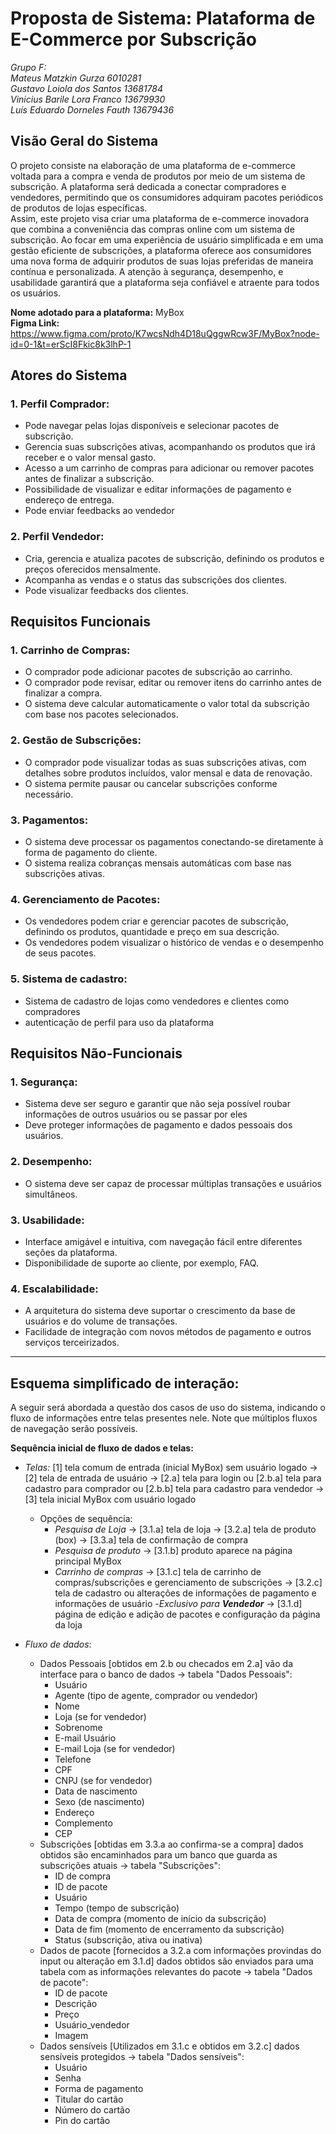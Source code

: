 # Proposta de Sistema: Plataforma de E-Commerce por Subscrição

_Grupo F:<br>
Mateus Matzkin Gurza 6010281<br>
Gustavo Loiola dos Santos 13681784<br>
Vinicius Barile Lora Franco 13679930<br>
Luís Eduardo Dorneles Fauth 13679436_<br>

## Visão Geral do Sistema

O projeto consiste na elaboração de uma plataforma de e-commerce voltada para a compra e venda de produtos por meio de um sistema de subscrição. A plataforma será dedicada a conectar compradores e vendedores, permitindo que os consumidores adquiram pacotes periódicos de produtos de lojas específicas.<br>
	Assim, este projeto visa criar uma plataforma de e-commerce inovadora que combina a conveniência das compras online com um sistema de subscrição. Ao focar em uma experiência de usuário simplificada e em uma gestão eficiente de subscrições, a plataforma oferece aos consumidores uma nova forma de adquirir produtos de suas lojas preferidas de maneira contínua e personalizada. A atenção à segurança, desempenho, e usabilidade garantirá que a plataforma seja confiável e atraente para todos os usuários.

**Nome adotado para a plataforma:** MyBox <br>
**Figma Link:** https://www.figma.com/proto/K7wcsNdh4D18uQggwRcw3F/MyBox?node-id=0-1&t=erScI8Fkic8k3lhP-1
	
## Atores do Sistema

### 1. Perfil Comprador:
   - Pode navegar pelas lojas disponíveis e selecionar pacotes de subscrição.
   - Gerencia suas subscrições ativas, acompanhando os produtos que irá receber e o valor mensal gasto.
   - Acesso a um carrinho de compras para adicionar ou remover pacotes antes de finalizar a subscrição.
   - Possibilidade de visualizar e editar informações de pagamento e endereço de entrega.
   - Pode enviar feedbacks ao vendedor


### 2. Perfil Vendedor:
   - Cria, gerencia e atualiza pacotes de subscrição, definindo os produtos e preços oferecidos mensalmente.
   - Acompanha as vendas e o status das subscrições dos clientes.
   - Pode visualizar feedbacks dos clientes.

## Requisitos Funcionais

### 1. Carrinho de Compras:
   - O comprador pode adicionar pacotes de subscrição ao carrinho.
   - O comprador pode revisar, editar ou remover itens do carrinho antes de finalizar a compra.
   - O sistema deve calcular automaticamente o valor total da subscrição com base nos pacotes selecionados.

### 2. Gestão de Subscrições:
   - O comprador pode visualizar todas as suas subscrições ativas, com detalhes sobre produtos incluídos, valor mensal e data de renovação.
   - O sistema permite pausar ou cancelar subscrições conforme necessário.

### 3. Pagamentos:
   - O sistema deve processar os pagamentos conectando-se diretamente à forma de pagamento do cliente.
   - O sistema realiza cobranças mensais automáticas com base nas subscrições ativas.

### 4. Gerenciamento de Pacotes:
   - Os vendedores podem criar e gerenciar pacotes de subscrição, definindo os produtos, quantidade e preço em sua descrição.
   - Os vendedores podem visualizar o histórico de vendas e o desempenho de seus pacotes.

### 5. Sistema de cadastro:
   - Sistema de cadastro de lojas como vendedores e clientes como compradores
   - autenticação de perfil para uso da plataforma

## Requisitos Não-Funcionais

### 1. Segurança:
   - Sistema deve ser seguro e garantir que não seja possível roubar informações de outros usuários ou se passar por eles
   - Deve proteger informações de pagamento e dados pessoais dos usuários.
  
### 2. Desempenho:
   - O sistema deve ser capaz de processar múltiplas transações e usuários simultâneos.

### 3. Usabilidade:
   - Interface amigável e intuitiva, com navegação fácil entre diferentes seções da plataforma.
   - Disponibilidade de suporte ao cliente, por exemplo, FAQ.

### 4. Escalabilidade:
   - A arquitetura do sistema deve suportar o crescimento da base de usuários e do volume de transações.
   - Facilidade de integração com novos métodos de pagamento e outros serviços terceirizados.
---

## Esquema simplificado de interação:
A seguir será abordada a questão dos casos de uso do sistema, indicando o fluxo de informações entre telas presentes nele. Note que múltiplos fluxos de navegação serão possíveis.<br>

**Sequência inicial de fluxo de dados e telas:**

- _Telas:_ [1] tela comum de entrada (inicial MyBox) sem usuário logado -> [2] tela de entrada de usuário -> [2.a] tela para login ou [2.b.a] tela para cadastro para comprador ou [2.b.b] tela para cadastro para vendedor -> [3] tela inicial MyBox com usuário logado
	- Opções de sequência:
		- _Pesquisa de Loja_ -> [3.1.a] tela de loja -> [3.2.a] tela de produto (box) -> [3.3.a] tela de confirmação de compra
		- _Pesquisa de produto_ -> [3.1.b] produto aparece na página principal MyBox
		- _Carrinho de compras_ -> [3.1.c] tela de carrinho de compras/subscrições e gerenciamento de subscrições -> [3.2.c] tela de cadastro ou alterações de informações de pagamento e informações de usuário
		-_Exclusivo para **Vendedor**_ -> [3.1.d] página de edição e adição de pacotes e configuração da página da loja
 
- _Fluxo de dados_:
	- Dados Pessoais [obtidos em 2.b ou checados em 2.a] vão da interface para o banco de dados -> tabela "Dados Pessoais":
		- Usuário
		- Agente (tipo de agente, comprador ou vendedor)   
		- Nome
		- Loja (se for vendedor)    
		- Sobrenome
		- E-mail Usuário
		- E-mail Loja (se for vendedor)    
		- Telefone
		- CPF
		- CNPJ (se for vendedor)   
		- Data de nascimento
		- Sexo (de nascimento)
		- Endereço
		- Complemento
		- CEP
	- Subscrições [obtidas em 3.3.a ao confirma-se a compra] dados obtidos são encaminhados para um banco que guarda as subscrições atuais -> tabela "Subscrições":
		- ID de compra
		- ID de pacote
		- Usuário
		- Tempo (tempo de subscrição)
 		- Data de compra (momento de início da subscrição)
		- Data de fim (momento de encerramento da subscrição)  
		- Status (subscrição, ativa ou inativa)
	- Dados de pacote [fornecidos a 3.2.a com informações provindas do input ou alteração em 3.1.d] dados obtidos são enviados para uma tabela com as informações relevantes do pacote -> tabela "Dados de pacote":
		- ID de pacote
		- Descrição
		- Preço 
		- Usuário_vendedor
		- Imagem    
	- Dados sensíveis [Utilizados em 3.1.c e obtidos em 3.2.c] dados sensíveis protegidos -> tabela "Dados sensíveis":
		- Usuário
		- Senha
		- Forma de pagamento
		- Titular do cartão
		- Número do cartão
		- Pin do cartão       
